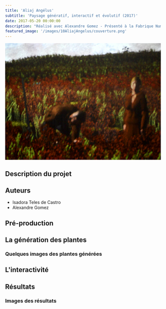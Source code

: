 ```yaml
---
title: 'Aliaj Angélus'
subtitle: 'Paysage génératif, interactif et évolutif (2017)'
date: 2017-05-20 00:00:00
description: "Réalisé avec Alexandre Gomez - Présenté à la Fabrique Numérique dans le cadre du festival Les Bains Numérique"
featured_image: '/images/10AliajAngelus/couverture.png'
---
```


![](/images/08AliajAngelus/image2.jpg)

## Description du projet

## Auteurs
- Isadora Teles de Castro
- Alexandre Gomez

## Pré-production


## La génération des plantes

### Quelques images des plantes générées
<div class="gallery" data-columns="6">

</div>

<div class="gallery" data-columns="3">
	
</div>

## L'interactivité

## Résultats

### Images des résultats
<div class="gallery" data-columns="4">
	
</div>
